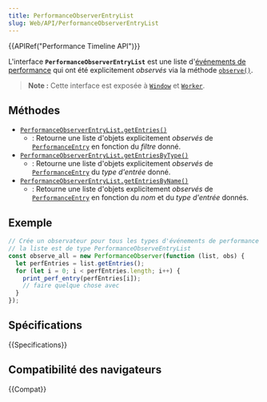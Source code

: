 ```yaml
---
title: PerformanceObserverEntryList
slug: Web/API/PerformanceObserverEntryList
---
```


{{APIRef("Performance Timeline API")}}

L'interface **`PerformanceObserverEntryList`** est une liste d'[événements de performance](/fr/docs/Web/API/PerformanceEntry) qui ont été explicitement _observés_ via la méthode [`observe()`](/fr/docs/Web/API/PerformanceObserver/observe).

> **Note :** Cette interface est exposée à [`Window`](/fr/docs/Web/API/Window) et [`Worker`](/fr/docs/Web/API/Worker).

## Méthodes

- [`PerformanceObserverEntryList.getEntries()`](/fr/docs/Web/API/PerformanceObserverEntryList/getEntries)
  - : Retourne une liste d'objets explicitement _observés_ de [`PerformanceEntry`](/fr/docs/Web/API/PerformanceEntry) en fonction du _filtre_ donné.
- [`PerformanceObserverEntryList.getEntriesByType()`](/fr/docs/Web/API/PerformanceObserverEntryList/getEntriesByType)
  - : Retourne une liste d'objets explicitement _observés_ de [`PerformanceEntry`](/fr/docs/Web/API/PerformanceEntry) du _type d'entrée_ donné.
- [`PerformanceObserverEntryList.getEntriesByName()`](/fr/docs/Web/API/PerformanceObserverEntryList/getEntriesByName)
  - : Retourne une liste d'objets explicitement _observés_ de [`PerformanceEntry`](/fr/docs/Web/API/PerformanceEntry) en fonction du _nom_ et du _type d'entrée_ donnés.

## Exemple

```js
// Crée un observateur pour tous les types d'événements de performance
// la liste est de type PerformanceObserveEntryList
const observe_all = new PerformanceObserver(function (list, obs) {
  let perfEntries = list.getEntries();
  for (let i = 0; i < perfEntries.length; i++) {
    print_perf_entry(perfEntries[i]);
    // faire quelque chose avec
  }
});
```

## Spécifications

{{Specifications}}

## Compatibilité des navigateurs

{{Compat}}
